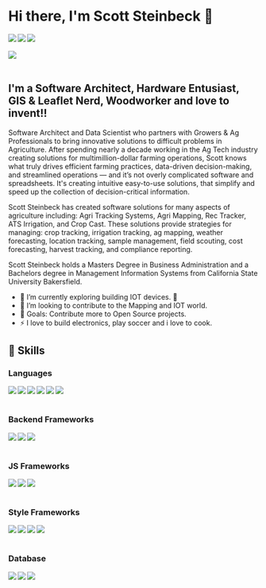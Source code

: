 # Hi there, I'm Scott Steinbeck 👋

<img align="left" src="https://cfmlbadges.monkehworks.com/images/badges/made-with-caffeine.svg">
<img align="left" src="https://cfmlbadges.monkehworks.com/images/badges/made-with-cfml.svg">
<img align="left" src="https://cfmlbadges.monkehworks.com/images/badges/made-with-vue.svg">

<br/>
<br/>

<img align="left" src="https://cfmlbadges.monkehworks.com/images/badges/built-with-commandbox.svg">

<br/>
<br/>

## I'm a Software Architect, Hardware Entusiast, GIS & Leaflet Nerd, Woodworker and love to invent!!

Software Architect and Data Scientist who partners with Growers & Ag Professionals to bring innovative solutions to difficult problems in Agriculture. After spending nearly a decade working in the Ag Tech industry creating solutions for multimillion-dollar farming operations, Scott knows what truly drives efficient farming practices, data-driven decision-making, and streamlined operations — and it’s not overly complicated software and spreadsheets. It's creating intuitive easy-to-use solutions, that simplify and speed up the collection of decision-critical information.

Scott Steinbeck has created software solutions for many aspects of agriculture including: Agri Tracking Systems, Agri Mapping, Rec Tracker, ATS Irrigation, and Crop Cast. These solutions provide strategies for managing: crop tracking, irrigation tracking, ag mapping, weather forecasting, location tracking, sample management, field scouting, cost forecasting, harvest tracking, and compliance reporting.

Scott Steinbeck holds a Masters Degree in Business Administration and a Bachelors degree in Management Information Systems from California State University Bakersfield.


- 🌱 I’m currently exploring building IOT devices. 🤣
- 👯 I’m looking to contribute to the Mapping and IOT world.
- 🥅 Goals: Contribute more to Open Source projects.
- ⚡ I love to build electronics, play soccer and i love to cook.

## 🚀 Skills

### Languages
<img align="left" src="https://cfmlbadges.monkehworks.com/images/badges/powered-by-cfml.svg">
<img align="left" src="https://img.shields.io/badge/javascript-%23F7DF1E.svg?&style=for-the-badge&logo=javascript&logoColor=black">
<img align="left" src="https://img.shields.io/badge/python-%233776AB.svg?&style=for-the-badge&logo=python&logoColor=white">
<img align="left" src="https://img.shields.io/badge/node.js%20-%2343853D.svg?&style=for-the-badge&logo=node.js&logoColor=white">
<img align="left" src="https://img.shields.io/badge/java-%23ED8B00.svg?&style=for-the-badge&logo=java&logoColor=white">
<img align="left" src="https://img.shields.io/badge/php-%23777BB4.svg?&style=for-the-badge&logo=php&logoColor=white">


<br />
<br />

### Backend Frameworks
<img align="left" src="https://img.shields.io/badge/express.js%20-%23404d59.svg?&style=for-the-badge">
<img align="left" src="https://img.shields.io/badge/laravel%20-%23FF2D20.svg?&style=for-the-badge&logo=laravel&logoColor=white">
<img align="left" src="https://cfmlbadges.monkehworks.com/images/badges/built-with-coldbox.svg">


<br />
<br />

### JS Frameworks
<img align="left" src="https://img.shields.io/badge/vuejs%20-%2335495e.svg?&style=for-the-badge&logo=vue.js&logoColor=%234FC08D">
<img align="left" src="https://img.shields.io/badge/react%20-%2320232a.svg?&style=for-the-badge&logo=react&logoColor=%2361DAFB">
<img align="left" src="https://img.shields.io/badge/angular%20-%23DD0031.svg?&style=for-the-badge&logo=angular&logoColor=white">


<br />
<br />

### Style Frameworks
<img  align="left" src="https://img.shields.io/badge/tailwindcss%20-%2338B2AC.svg?&style=for-the-badge&logo=tailwind-css&logoColor=white">
<img  align="left" src="https://img.shields.io/badge/bootstrap%20-%23563D7C.svg?&style=for-the-badge&logo=bootstrap&logoColor=white">
<img  align="left" src="https://img.shields.io/badge/sass%20-%23CC6699.svg?&style=for-the-badge&logo=sass&logoColor=white">
<img  align="left" src="https://img.shields.io/badge/markdown-%23000000.svg?&style=for-the-badge&logo=markdown&logoColor=white">


<br />
<br />

### Database
<img align="left" src="https://img.shields.io/badge/mysql-%2300f.svg?&style=for-the-badge&logo=mysql&logoColor=white">
<img align="left" src="https://img.shields.io/badge/postgres-%23316192.svg?&style=for-the-badge&logo=postgresql&logoColor=white">
<img align="left" src="https://img.shields.io/badge/sqlite-%2307405e.svg?&style=for-the-badge&logo=sqlite&logoColor=white">


<br />
<br />



[blog]: https://aresdev.com/
[linkedin]: https://www.linkedin.com/in/scott-steinbeck/
